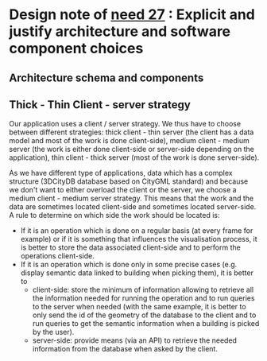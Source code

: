 # Design note of [need 27](https://github.com/MEPP-team/RICT/blob/master/Doc/Devel/Needs/Need027.md) : Explicit and justify architecture and software component choices

## Architecture schema and components

## Thick - Thin Client - server strategy

Our application uses a client / server strategy. We thus have to choose between different strategies: thick client - thin server (the client has a data model and most of the work is done client-side), medium client - medium server (the work is either done client-side or server-side depending on the application), thin client - thick server (most of the work is done server-side). 

As we have different type of applications, data which has a complex structure (3DCityDB database based on CityGML standard) and because we don't want to either overload the client or the server, we choose a medium client - medium server strategy. This means that the work and the data are sometimes located client-side and sometimes located server-side. A rule to determine on which side  the work should be located is:
  * If it is an operation which is done on a regular basis (at every frame for example) or if it is something that influences the visualisation process, it is better to store the data associated client-side and to perform the operations client-side.
  * If it is an operation which is done only in some precise cases (e.g. display semantic data linked to building when picking them), it is better to 
    * client-side: store the minimum of information allowing to retrieve all the information needed for running the operation and to run queries to the server when needed (with the same example, it is better to only send the id of the geometry of the database to the client and to run queries to get the semantic information when a building is picked by the user).
    * server-side: provide means (via an API) to retrieve the needed information from the database when asked by the client.
